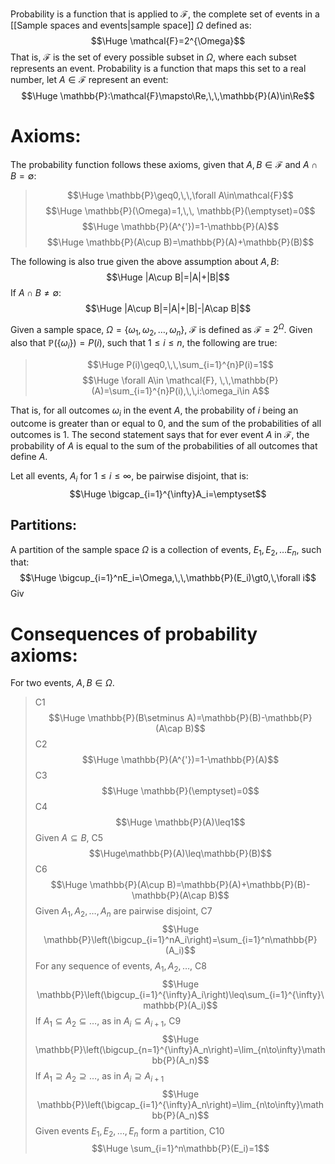 
Probability is a function that is applied to $\mathcal{F}$, the complete set of events in a [[Sample spaces and events|sample space]] $\Omega$ defined as:
$$\Huge \mathcal{F}=2^{\Omega}$$
That is, $\mathcal{F}$ is the set of every possible subset in $\Omega$, where each subset represents an event. Probability is a function that maps this set to a real number, let $A\in\mathcal{F}$ represent an event:
$$\Huge \mathbb{P}:\mathcal{F}\mapsto\Re,\,\,\mathbb{P}(A)\in\Re$$


# Axioms:

The probability function follows these axioms, given that $A,B\in\mathcal{F}$ and $A\cap B=\emptyset$:
>$$\Huge \mathbb{P}\geq0,\,\,\forall A\in\mathcal{F}$$
>$$\Huge \mathbb{P}(\Omega)=1,\,\, \mathbb{P}(\emptyset)=0$$
>$$\Huge \mathbb{P}(A^{'})=1-\mathbb{P}(A)$$
>$$\Huge \mathbb{P}(A\cup B)=\mathbb{P}(A)+\mathbb{P}(B)$$

The following is also true given the above assumption about $A,B$:
$$\Huge |A\cup B|=|A|+|B|$$
If $A\cap B\neq\emptyset$:
$$\Huge |A\cup B|=|A|+|B|-|A\cap B|$$

Given a sample space, $\Omega=\{\omega _1, \omega_2,\dots,\omega_n\}$, $\mathcal{F}$ is defined as $\mathcal{F}=2^{\Omega}$. Given also that $\mathbb{P}(\{\omega _i\})=P(i)$, such that $1\leq i \leq n$, the following are true:
> $$\Huge P(i)\geq0,\,\,\sum_{i=1}^{n}P(i)=1$$
> $$\Huge \forall A\in \mathcal{F}, \,\,\mathbb{P}(A)=\sum_{i=1}^{n}P(i),\,\,i:\omega_i\in A$$

That is, for all outcomes $\omega _i$ in the event $A$, the probability of $i$ being an outcome is greater than or equal to $0$, and the sum of the probabilities of all outcomes is $1$. The second statement says that for ever event $A$ in $\mathcal{F}$, the probability of $A$ is equal to the sum of the probabilities of all outcomes that define $A$.

Let all events, $A_i$ for $1\leq i\leq\infty$, be pairwise disjoint, that is:
$$\Huge \bigcap_{i=1}^{\infty}A_i=\emptyset$$

## Partitions:

A partition of the sample space $\Omega$ is a collection of events, $E_1,E_2,\dots E_n$, such that:$$\Huge \bigcup_{i=1}^nE_i=\Omega,\,\,\mathbb{P}(E_i)\gt0,\,\forall i$$
Giv

# Consequences of probability axioms:

For two events, $A, B\in\Omega$.

>C1$$\Huge \mathbb{P}(B\setminus A)=\mathbb{P}(B)-\mathbb{P}(A\cap B)$$
>C2$$\Huge \mathbb{P}(A^{'})=1-\mathbb{P}(A)$$
>C3$$\Huge \mathbb{P}(\emptyset)=0$$
>C4$$\Huge \mathbb{P}(A)\leq1$$
>Given $A\subseteq B$, C5$$\Huge\mathbb{P}(A)\leq\mathbb{P}(B)$$
>C6$$\Huge \mathbb{P}(A\cup B)=\mathbb{P}(A)+\mathbb{P}(B)-\mathbb{P}(A\cap B)$$
>Given $A_1,A_2,\dots,A_n$ are pairwise disjoint, C7
> $$\Huge \mathbb{P}\left(\bigcup_{i=1}^nA_i\right)=\sum_{i=1}^n\mathbb{P}(A_i)$$
>For any sequence of events, $A_1,A_2,\dots$, C8$$\Huge \mathbb{P}\left(\bigcup_{i=1}^{\infty}A_i\right)\leq\sum_{i=1}^{\infty}\mathbb{P}(A_i)$$
>If $A_1\subseteq A_2\subseteq \dots$, as in $A_i\subseteq A_{i+1}$, C9$$\Huge \mathbb{P}\left(\bigcup_{n=1}^{\infty}A_n\right)=\lim_{n\to\infty}\mathbb{P}(A_n)$$
>If $A_1\supseteq A_2\supseteq\dots$, as in $A_i\supseteq A_{i+1}$$$\Huge \mathbb{P}\left(\bigcap_{i=1}^{\infty}A_n\right)=\lim_{n\to\infty}\mathbb{P}(A_n)$$
>Given events $E_1,E_2,\dots,E_n$ form a partition, C10$$\Huge \sum_{i=1}^n\mathbb{P}(E_i)=1$$
 